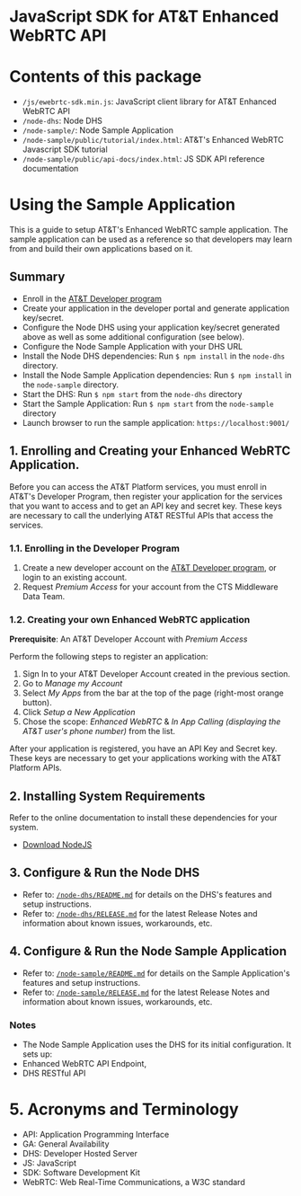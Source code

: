 # JavaScript SDK for AT&T Enhanced WebRTC API

# Contents of this package

* `/js/ewebrtc-sdk.min.js`: JavaScript client library for AT&T Enhanced WebRTC API
* `/node-dhs`: Node DHS
* `/node-sample/`: Node Sample Application
* `/node-sample/public/tutorial/index.html`: AT&T's Enhanced WebRTC Javascript SDK tutorial
* `/node-sample/public/api-docs/index.html`: JS SDK API reference documentation

# Using the Sample Application

This is a guide to setup AT&T's Enhanced WebRTC sample application. The sample application can be
used as a reference so that developers may learn from and build their own applications based on it.

## Summary

* Enroll in the [AT&T Developer program ](http://developer.att.com/)
* Create your application in the developer portal and generate application key/secret.
* Configure the Node DHS using your application key/secret generated above as well as some additional
configuration (see below).
* Configure the Node Sample Application with your DHS URL
* Install the Node DHS dependencies: Run `$ npm install` in the `node-dhs` directory.
* Install the Node Sample Application dependencies: Run `$ npm install` in the `node-sample` directory.
* Start the DHS: Run `$ npm start` from the `node-dhs` directory
* Start the Sample Application: Run `$ npm start` from the `node-sample` directory
* Launch browser to run the sample application: `https://localhost:9001/`

## 1. Enrolling and Creating your Enhanced WebRTC Application.

Before you can access the AT&T Platform services, you must enroll in AT&T's Developer Program, then register your
application for the services that you want to access and to get an API key and
secret key. These keys are necessary to call the underlying AT&T RESTful APIs
that access the services.

### 1.1. Enrolling in the Developer Program

1. Create a new developer account on the [AT&T Developer program](http://developer.att.com/), or login to
an existing account.
2. Request _Premium Access_ for your account from the CTS Middleware Data Team.

### 1.2. Creating your own Enhanced WebRTC application
**Prerequisite**: An AT&T Developer Account with _Premium Access_

Perform the following steps to register an application:

1. Sign In to your AT&T Developer Account created in the previous section.
2. Go to _Manage my Account_
3. Select _My Apps_ from the bar at the top of the page (right-most orange button).
5. Click _Setup a New Application_
6. Chose the scope: _Enhanced WebRTC_ & _In App Calling (displaying the AT&T user's phone number)_ from the list.

After your application is registered, you have an API Key and Secret key. These
keys are necessary to get your applications working with the AT&T Platform
APIs.

## 2. Installing System Requirements

Refer to the online documentation to install these dependencies for your system.

* [Download NodeJS](http://nodejs.org/download/)

## 3. Configure & Run the Node DHS

* Refer to: [`/node-dhs/README.md`](/node-dhs/README.md) for details on the
DHS's features and setup instructions.
* Refer to: [`/node-dhs/RELEASE.md`](/node-dhs/RELEASE.md) for the latest
Release Notes and information about known issues, workarounds, etc.

## 4. Configure & Run the Node Sample Application

* Refer to: [`/node-sample/README.md`](/node-sample/README.md) for details on
the Sample Application's features and setup instructions.
* Refer to: [`/node-sample/RELEASE.md`](/node-sample/RELEASE.md) for the latest
Release Notes and information about known issues, workarounds, etc.

### Notes

* The Node Sample Application uses the DHS for its initial configuration. It sets up:
* Enhanced WebRTC API Endpoint,
* DHS RESTful API


# 5. Acronyms and Terminology

* API: Application Programming Interface
* GA: General Availability
* DHS: Developer Hosted Server
* JS: JavaScript
* SDK: Software Development Kit
* WebRTC: Web Real-Time Communications, a W3C standard
